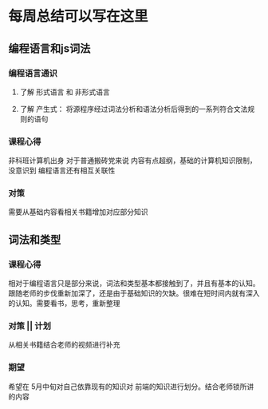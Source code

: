 # 每周总结可以写在这里

## 编程语言和js词法 

### 编程语言通识

1. 了解 形式语言 和 非形式语言

2. 了解 产生式： 将源程序经过词法分析和语法分析后得到的一系列符合文法规则的语句

### 课程心得
非科班计算机出身 对于普通搬砖党来说 内容有点超纲，基础的计算机知识限制，没意识到 编程语言还有相互关联性

### 对策

需要从基础内容看相关书籍增加对应部分知识


## 词法和类型


### 课程心得

相对于编程语言只是部分来说，词法和类型基本都接触到了，并且有基本的认知。 跟随老师的步伐重新加深了，还是由于基础知识的欠缺。很难在短时间内就有深入的认知。需要看书，思考，重新整理

### 对策 || 计划
从相关书籍结合老师的视频进行补充


### 期望

希望在 5月中旬对自己依靠现有的知识对 前端的知识进行划分。结合老师锁所讲的内容 